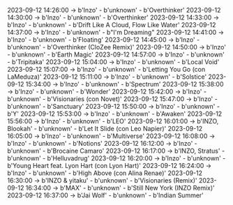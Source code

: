 2023-09-12 14:26:00 -> b'Inzo' - b'unknown' - b'Overthinker'
2023-09-12 14:30:00 -> b'Inzo' - b'unknown' - b'Overthinker'
2023-09-12 14:33:00 -> b'Inzo' - b'unknown' - b'Drift Like A Cloud, Flow Like Water'
2023-09-12 14:37:00 -> b'Inzo' - b'unknown' - b"I'm Dreaming"
2023-09-12 14:41:00 -> b'Inzo' - b'unknown' - b'Floating'
2023-09-12 14:45:00 -> b'Inzo' - b'unknown' - b'Overthinker (CloZee Remix)'
2023-09-12 14:50:00 -> b'Inzo' - b'unknown' - b'Earth Magic'
2023-09-12 14:57:00 -> b'Inzo' - b'unknown' - b'Tripitaka'
2023-09-12 15:04:00 -> b'Inzo' - b'unknown' - b'Local Void'
2023-09-12 15:07:00 -> b'Inzo' - b'unknown' - b'Letting You Go (con LaMeduza)'
2023-09-12 15:11:00 -> b'Inzo' - b'unknown' - b'Solstice'
2023-09-12 15:34:00 -> b'Inzo' - b'unknown' - b'Spectrum'
2023-09-12 15:38:00 -> b'Inzo' - b'unknown' - b'Wonder'
2023-09-12 15:42:00 -> b'Inzo' - b'unknown' - b'Visionaries (con Novet)'
2023-09-12 15:47:00 -> b'Inzo' - b'unknown' - b'Sanctuary'
2023-09-12 15:50:00 -> b'Inzo' - b'unknown' - b'Y'
2023-09-12 15:53:00 -> b'Inzo' - b'unknown' - b'Awaken'
2023-09-12 15:56:00 -> b'Inzo' - b'unknown' - b'LEO'
2023-09-12 16:01:00 -> b'INZO, Blookah' - b'unknown' - b'Let It Slide (con Leo Napier)'
2023-09-12 16:05:00 -> b'Inzo' - b'unknown' - b'Multiverse'
2023-09-12 16:08:00 -> b'Inzo' - b'unknown' - b'Notions'
2023-09-12 16:12:00 -> b'Inzo' - b'unknown' - b'Brocaine Camaro'
2023-09-12 16:17:00 -> b'INZO, Stratus' - b'unknown' - b'Helluvadrug'
2023-09-12 16:20:00 -> b'Inzo' - b'unknown' - b'Young Heart feat. Lyon Hart (con Lyon Hart)'
2023-09-12 16:24:00 -> b'Inzo' - b'unknown' - b'High Above (con Alina Renae)'
2023-09-12 16:30:00 -> b'INZO & yitaku' - b'unknown' - b'Visionaries (Remix)'
2023-09-12 16:34:00 -> b'MAX' - b'unknown' - b'Still New York (INZO Remix)'
2023-09-12 16:37:00 -> b'Jai Wolf' - b'unknown' - b'Indian Summer'
